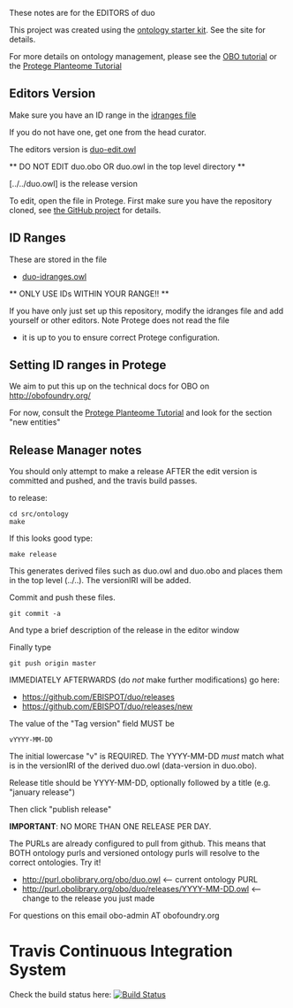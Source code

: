 These notes are for the EDITORS of duo

This project was created using the [ontology starter kit](https://github.com/cmungall/ontology-starter-kit). See the site for details.

For more details on ontology management, please see the [OBO tutorial](https://github.com/jamesaoverton/obo-tutorial) or the [Protege Planteome Tutorial](https://github.com/Planteome/protege-tutorial)

## Editors Version

Make sure you have an ID range in the [idranges file](duo-idranges.owl)

If you do not have one, get one from the head curator.

The editors version is [duo-edit.owl](duo-edit.owl)

** DO NOT EDIT duo.obo OR duo.owl in the top level directory **

[../../duo.owl] is the release version

To edit, open the file in Protege. First make sure you have the repository cloned, see [the GitHub project](https://github.com/EBISPOT/duo) for details.

## ID Ranges

These are stored in the file

 * [duo-idranges.owl](duo-idranges.owl)

** ONLY USE IDs WITHIN YOUR RANGE!! **

If you have only just set up this repository, modify the idranges file
and add yourself or other editors. Note Protege does not read the file
- it is up to you to ensure correct Protege configuration.


## Setting ID ranges in Protege

We aim to put this up on the technical docs for OBO on http://obofoundry.org/

For now, consult the [Protege Planteome Tutorial](https://github.com/Planteome/protege-tutorial/blob/master/presentations/protege_planteome_tutorial.doc?raw=true) and look for the section "new entities"


## Release Manager notes

You should only attempt to make a release AFTER the edit version is
committed and pushed, and the travis build passes.

to release:

    cd src/ontology
    make

If this looks good type:

    make release

This generates derived files such as duo.owl and duo.obo and places
them in the top level (../..). The versionIRI will be added.

Commit and push these files.

    git commit -a

And type a brief description of the release in the editor window

Finally type

    git push origin master

IMMEDIATELY AFTERWARDS (do *not* make further modifications) go here:

 * https://github.com/EBISPOT/duo/releases
 * https://github.com/EBISPOT/duo/releases/new

The value of the "Tag version" field MUST be

    vYYYY-MM-DD

The initial lowercase "v" is REQUIRED. The YYYY-MM-DD *must* match
what is in the versionIRI of the derived duo.owl (data-version in
duo.obo).

Release title should be YYYY-MM-DD, optionally followed by a title (e.g. "january release")

Then click "publish release"

__IMPORTANT__: NO MORE THAN ONE RELEASE PER DAY.

The PURLs are already configured to pull from github. This means that
BOTH ontology purls and versioned ontology purls will resolve to the
correct ontologies. Try it!

 * http://purl.obolibrary.org/obo/duo.owl <-- current ontology PURL
 * http://purl.obolibrary.org/obo/duo/releases/YYYY-MM-DD.owl <-- change to the release you just made

For questions on this email obo-admin AT obofoundry.org

# Travis Continuous Integration System

Check the build status here: [![Build Status](https://travis-ci.org/EBISPOT/DUO.svg?branch=master)](https://travis-ci.org/EBISPOT/DUO)



